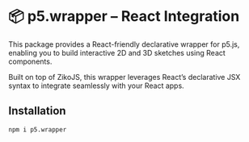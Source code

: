 # 📦 p5.wrapper – React Integration
This package provides a React-friendly declarative wrapper for p5.js, enabling you to build interactive 2D and 3D sketches using React components.

Built on top of ZikoJS, this wrapper leverages React’s declarative JSX syntax to integrate seamlessly with your React apps.

## Installation 
```bash
npm i p5.wrapper 
```
